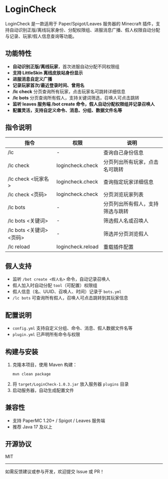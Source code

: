 # LoginCheck

LoginCheck 是一款适用于 Paper/Spigot/Leaves 服务器的 Minecraft 插件，支持自动识别正版/离线玩家身份、分配权限组、进服消息广播、假人权限自动分配与记录、玩家/假人信息查询等功能。

## 功能特性

- **自动识别正版/离线玩家**，首次进服自动分配不同权限组
- **支持 LittleSkin 离线皮肤站身份显示**
- **进服消息自定义广播**
- **记录玩家首次/最近登录时间、曾用名**
- **/lc check** 分页查询所有玩家，点击玩家名可跳转详细信息
- **/lc bots** 分页查询所有假人，支持关键词筛选，召唤人可点击跳转
- **监听 leaves 服务端 /bot create 命令，假人自动分配权限组并记录召唤人**
- **配置灵活，支持自定义命令、消息、分组、数据文件名等**

## 指令说明

| 指令                | 权限                | 说明                                 |
|---------------------|---------------------|--------------------------------------|
| /lc                 | -                   | 查询自己身份信息                     |
| /lc check           | logincheck.check    | 分页列出所有玩家，点击名可跳转       |
| /lc check <玩家名>  | logincheck.check    | 查询指定玩家详细信息                 |
| /lc check <页码>    | logincheck.check    | 分页浏览玩家列表                     |
| /lc bots            | -                   | 分页列出所有假人，支持筛选与跳转     |
| /lc bots <关键词>   | -                   | 筛选假人名或召唤人                   |
| /lc bots <关键词> <页码> | -              | 筛选并分页浏览假人                   |
| /lc reload          | logincheck.reload   | 重载插件配置                         |

## 假人支持

- 监听 `/bot create <假人名>` 命令，自动记录召唤人
- 假人加入时自动分配 `tool`（可配置）权限组
- 假人信息（名、UUID、召唤人、时间）记录于 `bots.yml`
- `/lc bots` 可查询所有假人，召唤人可点击跳转到其玩家信息

## 配置说明

- `config.yml` 支持自定义分组、命令、消息、假人数据文件名等
- `plugin.yml` 已声明所有命令与权限

## 构建与安装

1. 克隆本项目，使用 Maven 构建：
   ```shell
   mvn clean package
   ```
2. 将 `target/LoginCheck-1.0.3.jar` 放入服务器 `plugins` 目录
3. 启动服务器，自动生成配置文件

## 兼容性

- 支持 PaperMC 1.20+ / Spigot / Leaves 服务端
- 推荐 Java 17 及以上

## 开源协议

MIT

---

如需反馈建议或参与开发，欢迎提交 Issue 或 PR！
